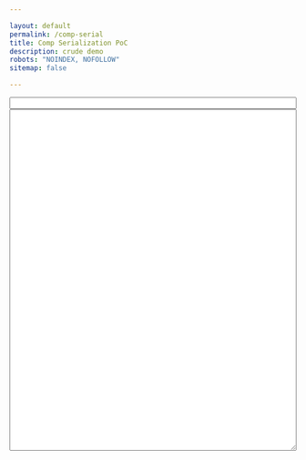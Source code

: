 ```yaml
---

layout: default
permalink: /comp-serial
title: Comp Serialization PoC
description: crude demo
robots: "NOINDEX, NOFOLLOW"
sitemap: false

---
```


<input id="poc-url" style="width:100%;" />
<textarea id="poc-json" style="width:100%; height:600px">

</textarea>

<script type="text/javascript">

// https://stackoverflow.com/questions/14733374/how-to-generate-an-md5-file-hash-in-javascript-node-js
var MD5 = function(d){var r = M(V(Y(X(d),8*d.length)));return r.toLowerCase()};function M(d){for(var _,m="0123456789ABCDEF",f="",r=0;r<d.length;r++)_=d.charCodeAt(r),f+=m.charAt(_>>>4&15)+m.charAt(15&_);return f}function X(d){for(var _=Array(d.length>>2),m=0;m<_.length;m++)_[m]=0;for(m=0;m<8*d.length;m+=8)_[m>>5]|=(255&d.charCodeAt(m/8))<<m%32;return _}function V(d){for(var _="",m=0;m<32*d.length;m+=8)_+=String.fromCharCode(d[m>>5]>>>m%32&255);return _}function Y(d,_){d[_>>5]|=128<<_%32,d[14+(_+64>>>9<<4)]=_;for(var m=1732584193,f=-271733879,r=-1732584194,i=271733878,n=0;n<d.length;n+=16){var h=m,t=f,g=r,e=i;f=md5_ii(f=md5_ii(f=md5_ii(f=md5_ii(f=md5_hh(f=md5_hh(f=md5_hh(f=md5_hh(f=md5_gg(f=md5_gg(f=md5_gg(f=md5_gg(f=md5_ff(f=md5_ff(f=md5_ff(f=md5_ff(f,r=md5_ff(r,i=md5_ff(i,m=md5_ff(m,f,r,i,d[n+0],7,-680876936),f,r,d[n+1],12,-389564586),m,f,d[n+2],17,606105819),i,m,d[n+3],22,-1044525330),r=md5_ff(r,i=md5_ff(i,m=md5_ff(m,f,r,i,d[n+4],7,-176418897),f,r,d[n+5],12,1200080426),m,f,d[n+6],17,-1473231341),i,m,d[n+7],22,-45705983),r=md5_ff(r,i=md5_ff(i,m=md5_ff(m,f,r,i,d[n+8],7,1770035416),f,r,d[n+9],12,-1958414417),m,f,d[n+10],17,-42063),i,m,d[n+11],22,-1990404162),r=md5_ff(r,i=md5_ff(i,m=md5_ff(m,f,r,i,d[n+12],7,1804603682),f,r,d[n+13],12,-40341101),m,f,d[n+14],17,-1502002290),i,m,d[n+15],22,1236535329),r=md5_gg(r,i=md5_gg(i,m=md5_gg(m,f,r,i,d[n+1],5,-165796510),f,r,d[n+6],9,-1069501632),m,f,d[n+11],14,643717713),i,m,d[n+0],20,-373897302),r=md5_gg(r,i=md5_gg(i,m=md5_gg(m,f,r,i,d[n+5],5,-701558691),f,r,d[n+10],9,38016083),m,f,d[n+15],14,-660478335),i,m,d[n+4],20,-405537848),r=md5_gg(r,i=md5_gg(i,m=md5_gg(m,f,r,i,d[n+9],5,568446438),f,r,d[n+14],9,-1019803690),m,f,d[n+3],14,-187363961),i,m,d[n+8],20,1163531501),r=md5_gg(r,i=md5_gg(i,m=md5_gg(m,f,r,i,d[n+13],5,-1444681467),f,r,d[n+2],9,-51403784),m,f,d[n+7],14,1735328473),i,m,d[n+12],20,-1926607734),r=md5_hh(r,i=md5_hh(i,m=md5_hh(m,f,r,i,d[n+5],4,-378558),f,r,d[n+8],11,-2022574463),m,f,d[n+11],16,1839030562),i,m,d[n+14],23,-35309556),r=md5_hh(r,i=md5_hh(i,m=md5_hh(m,f,r,i,d[n+1],4,-1530992060),f,r,d[n+4],11,1272893353),m,f,d[n+7],16,-155497632),i,m,d[n+10],23,-1094730640),r=md5_hh(r,i=md5_hh(i,m=md5_hh(m,f,r,i,d[n+13],4,681279174),f,r,d[n+0],11,-358537222),m,f,d[n+3],16,-722521979),i,m,d[n+6],23,76029189),r=md5_hh(r,i=md5_hh(i,m=md5_hh(m,f,r,i,d[n+9],4,-640364487),f,r,d[n+12],11,-421815835),m,f,d[n+15],16,530742520),i,m,d[n+2],23,-995338651),r=md5_ii(r,i=md5_ii(i,m=md5_ii(m,f,r,i,d[n+0],6,-198630844),f,r,d[n+7],10,1126891415),m,f,d[n+14],15,-1416354905),i,m,d[n+5],21,-57434055),r=md5_ii(r,i=md5_ii(i,m=md5_ii(m,f,r,i,d[n+12],6,1700485571),f,r,d[n+3],10,-1894986606),m,f,d[n+10],15,-1051523),i,m,d[n+1],21,-2054922799),r=md5_ii(r,i=md5_ii(i,m=md5_ii(m,f,r,i,d[n+8],6,1873313359),f,r,d[n+15],10,-30611744),m,f,d[n+6],15,-1560198380),i,m,d[n+13],21,1309151649),r=md5_ii(r,i=md5_ii(i,m=md5_ii(m,f,r,i,d[n+4],6,-145523070),f,r,d[n+11],10,-1120210379),m,f,d[n+2],15,718787259),i,m,d[n+9],21,-343485551),m=safe_add(m,h),f=safe_add(f,t),r=safe_add(r,g),i=safe_add(i,e)}return Array(m,f,r,i)}function md5_cmn(d,_,m,f,r,i){return safe_add(bit_rol(safe_add(safe_add(_,d),safe_add(f,i)),r),m)}function md5_ff(d,_,m,f,r,i,n){return md5_cmn(_&m|~_&f,d,_,r,i,n)}function md5_gg(d,_,m,f,r,i,n){return md5_cmn(_&f|m&~f,d,_,r,i,n)}function md5_hh(d,_,m,f,r,i,n){return md5_cmn(_^m^f,d,_,r,i,n)}function md5_ii(d,_,m,f,r,i,n){return md5_cmn(m^(_|~f),d,_,r,i,n)}function safe_add(d,_){var m=(65535&d)+(65535&_);return(d>>16)+(_>>16)+(m>>16)<<16|65535&m}function bit_rol(d,_){return d<<_|d>>>32-_}


var comp = {
	bots: [
		{name: "barrie", ai: [1,0,1,0,0]},
		{name: "nozzle", ai: [1,0,1,1,1]},
		{name: "inkjet", ai: [1,0,0,0,0]},
		{name: "lobbie", ai: [1,1,1,0,0]},
		{name: "slash", ai: [1,0,1,1,0]},
		{name: "icicool", ai: [0,0,0,0,0]}
	],
	abilities: [
		"ball-lightning",
		"hasty-ground",
		"proximity-translocator",
		"shield-field"
	],
	boosters: [
		"bot-health-rare",
		"corrupted-power-generation-epic",
		"power-generation-epic",
		"power-generation-epic"
	]
};

function serialize(comp){
	let bots = comp.bots.map(bot=>{
		let id = lookup.bot2id[bot.name];
		let ai = aiEncode(bot.ai)
		return id + ai
	}).join('');
	let abilities = comp.abilities.map(ability=>{
		return lookup.ability2id[ability];
	}).join('');
	let boosters = comp.boosters.map(booster=>{
		return lookup.booster2id[booster];
	}).join('');
	return bots+abilities+boosters
}

function unserialize(str){
	let comp = {
		bots: str.substr(0,4*6).match(/.{1,4}/g).map(bot=>{
			let [id, ai] = [bot.substr(0,3),bot.substr(3,1)];
			return {name: lookup.id2bot[id], ai: aiDecode(ai)}
		}),
		abilities: str.substr(4*6, 4*3).match(/.{1,3}/g).map(id=>lookup.id2ability[id]),
		boosters: str.substr(4*6+4*3, 4*3).match(/.{1,3}/g).map(id=>lookup.id2booster[id])

	};
	return comp
}

// mapping the array of 0,1 ai values to binary
// result is base 36 encoded in a single char (2^5 = 32 ai combinations)
function aiEncode(array){
	return Number.parseInt(array.join(''),2).toString(36); // array to bin to decimal to b36
}
function aiDecode(str){
		return Number.parseInt(str, 36).toString(2).padEnd(5,'0').split('')
}


const OVERRIDES = {
	// SUGAR
	// bots
	"barrie":"Bar", "beat":"Bea", "berserker":"Ber", "bigshot":"Big", "bombee":"Bom", "brute":"Bru", "bullseye":"BuE", "bullwark":"BuW", "chainer":"Cha", "chomp":"Cho", "comet":"Com", "dune-bug":"Dun", "flamer":"Fla", "fork":"For", "froggy":"Frg", "frosty":"Frs", "gusto":"Gus", "halo":"Hal", "hornet":"Hor", "icicool":"Ici", "inkjet":"Ink", "ko":"KOx", "link":"Lin", "lobbie":"Lob", "longshot":"Lon", "mort":"Mor", "nibbles":"Nib", "nozzle":"Noz", "phantom":"Pha", "pluggie":"Plu", "pupil":"Pup", "ram":"Ram", "rocketeer":"Roc", "scatter":"Sca", "sheller":"She", "shuffle":"Shu", "slash":"Sla", "slicer":"Sli", "tether":"Tet", "thump":"Thu", "virus":"Vir", "yanky":"Yan",
	// abilities
	"gust":"Gus",
	"hypercharge":"HCh",
	"hyperdrain":"HDr",
	"icewall":"IcW",
	"deep-freeze":"DFr",
	"supercharged-chaos-translocator": "SCT",
	"chaos-translocator": "CTr",
	"explosive-proximity-translocator":"EPT",
	"proximity-translocator": "PTr",
	// boosters
	"ult-cooldowns-rare":"UCD",
	"ult-charge-special":"UCh",
	"faerie's-blessing":"FBl",
	"sub-zero":"SZ0",
	"power-start-epic":"PwS",
	"power-generation-epic":"PwG",
	"corrupted-power-generation-epic":"cPw",
	// COLLISIONS
	//'ram': 'RAM', // bullseye
	'corrupted-sharpshooter-range-epic': 'cSR', // brawler-lifesteal-common
	'energy-resistance-epic': 'EnR', // bot-damage-common
}


var db, lookup = {};
function init(json){
	db = json;
	lookup = {
		id2bot: Object.entries(db.bots).reduce((acc, [k, v])=>{ 
			let key = OVERRIDES[k] || MD5(k).substr(0,3);
			if (acc[key]){ alert('collision: ' + k + ' and ' + acc[key]) }; 
			acc[key] = k; 
			return acc
		}, {}),
		id2ability: Object.entries(db.abilities).reduce((acc, [k, v])=>{ 
			let key = OVERRIDES[k] || MD5(k).substr(0,3);
			if (acc[key]){ alert('collision: ' + k + ' and ' + acc[key]) }; 
			acc[key] = k; 
			return acc
		}, {}),
		id2booster: Object.entries(db.boosters).reduce((acc, [k, v])=>{ 
			let key = OVERRIDES[k] || MD5(k).substr(0,3);
			if (acc[key]){ alert('collision: ' + k + ' and ' + acc[key]) }; 
			acc[key] = k; 
			return acc
		}, {})
	}
	lookup.bot2id = Object.fromEntries(Object.entries(lookup.id2bot).map(e => e.reverse()));
	lookup.ability2id = Object.fromEntries(Object.entries(lookup.id2ability).map(e => e.reverse()));
	lookup.booster2id = Object.fromEntries(Object.entries(lookup.id2booster).map(e => e.reverse()));


	const $output = document.querySelector('#poc-json');
	const $url = document.querySelector('#poc-url');

	if (anchor = document.location.hash){
	    // If yes, get the app state out of it
		comp = unserialize(anchor.slice(1));
	}

	$url.value = document.location;
	$output.value = JSON.stringify(comp, null, 2);


	$output.addEventListener('keyup', ()=>{
		document.location.hash = '#'+serialize(JSON.parse($output.value));
		$url.value = document.location;
	});
}



fetch("/assets/js/comp-serial.json")
  .then(response => response.json())
  .then(json => init(json));



</script>
